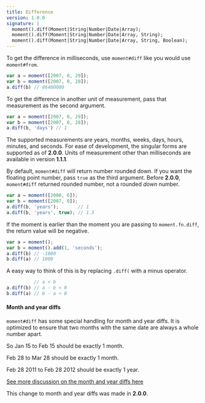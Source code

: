 ```yaml
---
title: Difference
version: 1.0.0
signature: |
  moment().diff(Moment|String|Number|Date|Array);
  moment().diff(Moment|String|Number|Date|Array, String);
  moment().diff(Moment|String|Number|Date|Array, String, Boolean);
---
```



To get the difference in milliseconds, use `moment#diff` like you would use `moment#from`.

```javascript
var a = moment([2007, 0, 29]);
var b = moment([2007, 0, 28]);
a.diff(b) // 86400000
```

To get the difference in another unit of measurement, pass that measurement as the second argument.

```javascript
var a = moment([2007, 0, 29]);
var b = moment([2007, 0, 28]);
a.diff(b, 'days') // 1
```

The supported measurements are years, months, weeks, days, hours, minutes, and seconds. For ease of development, the singular forms are supported as of **2.0.0**. Units of measurement other than milliseconds are available in version **1.1.1**.

By default, `moment#diff` will return number rounded down. If you want the floating point number, pass `true` as the third argument. Before **2.0.0**, `moment#diff` returned rounded number, not a rounded *down* number.

```javascript
var a = moment([2008, 6]);
var b = moment([2007, 0]);
a.diff(b, 'years');       // 1
a.diff(b, 'years', true); // 1.5
```

If the moment is earlier than the moment you are passing to `moment.fn.diff`, the return value will be negative.

```javascript
var a = moment();
var b = moment().add(1, 'seconds');
a.diff(b) // -1000
b.diff(a) // 1000
```

A easy way to think of this is by replacing `.diff(` with a minus operator.

```javascript
          // a < b
a.diff(b) // a - b < 0
b.diff(a) // b - a < 0
```

#### Month and year diffs

`moment#diff` has some special handling for month and year diffs. It is optimized to ensure that two months with the same date are always a whole number apart.

So Jan 15 to Feb 15 should be exactly 1 month.

Feb 28 to Mar 28 should be exactly 1 month.

Feb 28 2011 to Feb 28 2012 should be exactly 1 year.

[See more discussion on the month and year diffs here](https://github.com/moment/moment/pull/571)

This change to month and year diffs was made in **2.0.0**.
